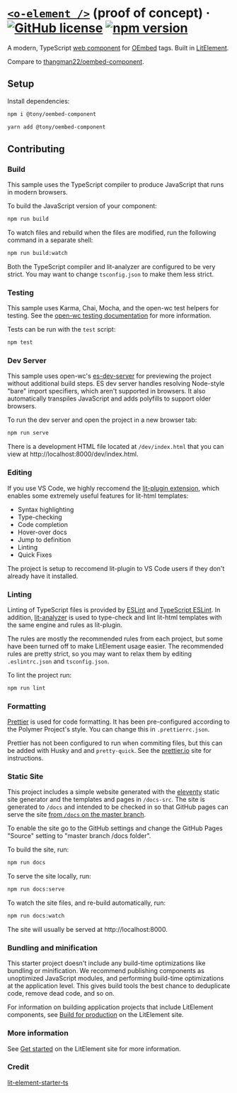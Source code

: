 # [`<o-element />`](https://oembed-component.git-pull.com/) (proof of concept) &middot; [![GitHub license](https://img.shields.io/badge/license-MIT-blue.svg)](https://github.com/tony/oembed-component/blob/master/LICENSE) [![npm version](https://img.shields.io/npm/v/@tony/oembed-component.svg?style=flat)](https://www.npmjs.com/package/react)

A modern, TypeScript [web component] for [OEmbed] tags. Built in [LitElement].

[litelement]: https://lit-element.polymer-project.org/
[web component]: https://developer.mozilla.org/en-US/docs/Web/Web_Components
[oembed]: https://oembed.com/

Compare to [thangman22/oembed-component](https://github.com/thangman22/oembed-component).

## Setup

Install dependencies:

```bash
npm i @tony/oembed-component
```

```bash
yarn add @tony/oembed-component
```

## Contributing

### Build

This sample uses the TypeScript compiler to produce JavaScript that runs in modern browsers.

To build the JavaScript version of your component:

```bash
npm run build
```

To watch files and rebuild when the files are modified, run the following command in a separate shell:

```bash
npm run build:watch
```

Both the TypeScript compiler and lit-analyzer are configured to be very strict. You may want to change `tsconfig.json` to make them less strict.

### Testing

This sample uses Karma, Chai, Mocha, and the open-wc test helpers for testing. See the [open-wc testing documentation](https://open-wc.org/testing/testing.html) for more information.

Tests can be run with the `test` script:

```bash
npm test
```

### Dev Server

This sample uses open-wc's [es-dev-server](https://github.com/open-wc/open-wc/tree/master/packages/es-dev-server) for previewing the project without additional build steps. ES dev server handles resolving Node-style "bare" import specifiers, which aren't supported in browsers. It also automatically transpiles JavaScript and adds polyfills to support older browsers.

To run the dev server and open the project in a new browser tab:

```bash
npm run serve
```

There is a development HTML file located at `/dev/index.html` that you can view at http://localhost:8000/dev/index.html.

### Editing

If you use VS Code, we highly reccomend the [lit-plugin extension](https://marketplace.visualstudio.com/items?itemName=runem.lit-plugin), which enables some extremely useful features for lit-html templates:

- Syntax highlighting
- Type-checking
- Code completion
- Hover-over docs
- Jump to definition
- Linting
- Quick Fixes

The project is setup to reccomend lit-plugin to VS Code users if they don't already have it installed.

### Linting

Linting of TypeScript files is provided by [ESLint](eslint.org) and [TypeScript ESLint](https://github.com/typescript-eslint/typescript-eslint). In addition, [lit-analyzer](https://www.npmjs.com/package/lit-analyzer) is used to type-check and lint lit-html templates with the same engine and rules as lit-plugin.

The rules are mostly the recommended rules from each project, but some have been turned off to make LitElement usage easier. The recommended rules are pretty strict, so you may want to relax them by editing `.eslintrc.json` and `tsconfig.json`.

To lint the project run:

```bash
npm run lint
```

### Formatting

[Prettier](https://prettier.io/) is used for code formatting. It has been pre-configured according to the Polymer Project's style. You can change this in `.prettierrc.json`.

Prettier has not been configured to run when commiting files, but this can be added with Husky and and `pretty-quick`. See the [prettier.io](https://prettier.io/) site for instructions.

### Static Site

This project includes a simple website generated with the [eleventy](11ty.dev) static site generator and the templates and pages in `/docs-src`. The site is generated to `/docs` and intended to be checked in so that GitHub pages can serve the site [from `/docs` on the master branch](https://help.github.com/en/github/working-with-github-pages/configuring-a-publishing-source-for-your-github-pages-site).

To enable the site go to the GitHub settings and change the GitHub Pages &quot;Source&quot; setting to &quot;master branch /docs folder&quot;.</p>

To build the site, run:

```bash
npm run docs
```

To serve the site locally, run:

```bash
npm run docs:serve
```

To watch the site files, and re-build automatically, run:

```bash
npm run docs:watch
```

The site will usually be served at http://localhost:8000.

### Bundling and minification

This starter project doesn't include any build-time optimizations like bundling or minification. We recommend publishing components as unoptimized JavaScript modules, and performing build-time optimizations at the application level. This gives build tools the best chance to deduplicate code, remove dead code, and so on.

For information on building application projects that include LitElement components, see [Build for production](https://lit-element.polymer-project.org/guide/build) on the LitElement site.

### More information

See [Get started](https://lit-element.polymer-project.org/guide/start) on the LitElement site for more information.

### Credit

[lit-element-starter-ts](https://github.com/PolymerLabs/lit-element-starter-ts)
